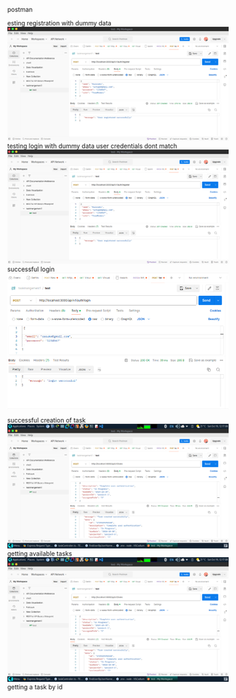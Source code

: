 postman

esting registration with dummy data
![alt text](image.png)
testing login with dummy data
user credentials dont match
![alt text](image-1.png)
successful login
![alt text](image-2.png)

successful creation of task
![alt text](image-3.png)
getting available tasks
![alt text](image-4.png)
getting a task by id

